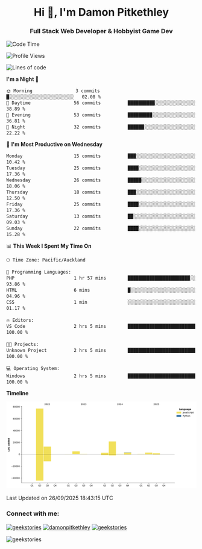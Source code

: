 <h1 align="center">Hi 👋, I'm Damon Pitkethley</h1>
<h3 align="center">Full Stack Web Developer & Hobbyist Game Dev</h3>

<!--START_SECTION:waka-->
![Code Time](http://img.shields.io/badge/Code%20Time-104%20hrs%203%20mins-blue)

![Profile Views](http://img.shields.io/badge/Profile%20Views-0-blue)

![Lines of code](https://img.shields.io/badge/From%20Hello%20World%20I%27ve%20Written-125.8%20thousand%20lines%20of%20code-blue)

**I'm a Night 🦉** 

```text
🌞 Morning                3 commits           █░░░░░░░░░░░░░░░░░░░░░░░░   02.08 % 
🌆 Daytime                56 commits          ██████████░░░░░░░░░░░░░░░   38.89 % 
🌃 Evening                53 commits          █████████░░░░░░░░░░░░░░░░   36.81 % 
🌙 Night                  32 commits          ██████░░░░░░░░░░░░░░░░░░░   22.22 % 
```
📅 **I'm Most Productive on Wednesday** 

```text
Monday                   15 commits          ███░░░░░░░░░░░░░░░░░░░░░░   10.42 % 
Tuesday                  25 commits          ████░░░░░░░░░░░░░░░░░░░░░   17.36 % 
Wednesday                26 commits          █████░░░░░░░░░░░░░░░░░░░░   18.06 % 
Thursday                 18 commits          ███░░░░░░░░░░░░░░░░░░░░░░   12.50 % 
Friday                   25 commits          ████░░░░░░░░░░░░░░░░░░░░░   17.36 % 
Saturday                 13 commits          ██░░░░░░░░░░░░░░░░░░░░░░░   09.03 % 
Sunday                   22 commits          ████░░░░░░░░░░░░░░░░░░░░░   15.28 % 
```


📊 **This Week I Spent My Time On** 

```text
🕑︎ Time Zone: Pacific/Auckland

💬 Programming Languages: 
PHP                      1 hr 57 mins        ███████████████████████░░   93.86 % 
HTML                     6 mins              █░░░░░░░░░░░░░░░░░░░░░░░░   04.96 % 
CSS                      1 min               ░░░░░░░░░░░░░░░░░░░░░░░░░   01.17 % 

🔥 Editors: 
VS Code                  2 hrs 5 mins        █████████████████████████   100.00 % 

🐱‍💻 Projects: 
Unknown Project          2 hrs 5 mins        █████████████████████████   100.00 % 

💻 Operating System: 
Windows                  2 hrs 5 mins        █████████████████████████   100.00 % 
```

**Timeline**

![Lines of Code chart](https://raw.githubusercontent.com/GeekStories/GeekStories/main/assets/bar_graph.png)


 Last Updated on 26/09/2025 18:43:15 UTC
<!--END_SECTION:waka-->

<h3 align="left">Connect with me:</h3>
<p align="left">
<a href="https://twitter.com/geekstories" target="blank"><img align="center" src="https://raw.githubusercontent.com/rahuldkjain/github-profile-readme-generator/master/src/images/icons/Social/twitter.svg" alt="geekstories" height="30" width="40" /></a>
<a href="https://linkedin.com/in/damonpitkethley" target="blank"><img align="center" src="https://raw.githubusercontent.com/rahuldkjain/github-profile-readme-generator/master/src/images/icons/Social/linked-in-alt.svg" alt="damonpitkethley" height="30" width="40" /></a>
<a href="https://www.leetcode.com/geekstories" target="blank"><img align="center" src="https://raw.githubusercontent.com/rahuldkjain/github-profile-readme-generator/master/src/images/icons/Social/leet-code.svg" alt="geekstories" height="30" width="40" /></a>
</p>

<p><img align="center" src="https://github-readme-streak-stats.herokuapp.com/?user=geekstories&" alt="geekstories" /></p>
